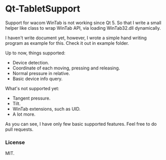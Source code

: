 Qt-TabletSupport
================

Support for wacom WinTab is not working since Qt 5. So that I write a small helper like class to wrap WinTab API, via loading WinTab32.dll dynamically.

I haven't write document yet, however, I wrote a simple hand writing program as example for this. Check it out in example folder.

Up to now, things supported: 

* Device detection.
* Coordinate of each moving, pressing and releasing.
* Normal pressure in relative.
* Basic device info query.

What's not supported yet:

* Tangent pressure.
* Tilt.
* WinTab extensions, such as UID.
* A lot more.

As you can see, I have only few basic supported features. Feel free to do pull requests.

### License

MIT.